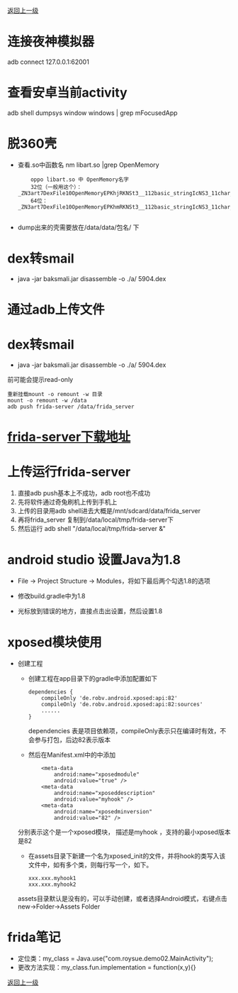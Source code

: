 
[返回上一级](../../README.md)

# 连接夜神模拟器
adb connect 127.0.0.1:62001


# 查看安卓当前activity
adb shell dumpsys window windows | grep mFocusedApp



# 脱360壳
* 查看.so中函数名 nm libart.so |grep OpenMemory
    ```
        oppo libart.so 中 OpenMemory名字
        32位（一般用这个）：_ZN3art7DexFile10OpenMemoryEPKhjRKNSt3__112basic_stringIcNS3_11char_traitsIcEENS3_9allocatorIcEEEEjPNS_6MemMapEPKNS_10OatDexFileEPS9_
        64位：_ZN3art7DexFile10OpenMemoryEPKhmRKNSt3__112basic_stringIcNS3_11char_traitsIcEENS3_9allocatorIcEEEEjPNS_6MemMapEPKNS_10OatDexFileEPS9_
            
    ```
* dump出来的壳需要放在/data/data/包名/ 下


# dex转smail
*  java -jar baksmali.jar disassemble -o ./a/ 5904.dex
    


# 通过adb上传文件

# dex转smail
*  java -jar baksmali.jar disassemble -o ./a/ 5904.dex
    
前可能会提示read-only
```
重新挂载mount -o remount -w 目录
mount -o remount -w /data
adb push frida-server /data/frida_server 
```

# [frida-server下载地址](https://github.com/frida/frida/releases)


# 上传运行frida-server
1. 直接adb push基本上不成功，adb root也不成功
2. 先将软件通过奇兔刷机上传到手机上
3. 上传的目录用adb shell进去大概是/mnt/sdcard/data/frida_server
4. 再将frida_server 复制到/data/local/tmp/frida-server下
5. 然后运行 adb shell "/data/local/tmp/frida-server &"



# android studio 设置Java为1.8
* File -> Project Structure -> Modules，将如下最后两个勾选1.8的选项

* 修改build.gradle中为1.8

* 光标放到错误的地方，直接点击出设置，然后设置1.8


# xposed模块使用

* 创建工程
    * 创建工程在app目录下的gradle中添加配置如下
        ```
        dependencies {
            compileOnly 'de.robv.android.xposed:api:82'
            compileOnly 'de.robv.android.xposed:api:82:sources'
            ......
        }
        ```
      dependencies 表是项目依赖项，compileOnly表示只在编译时有效，不会参与打包，后边82表示版本
     
    * 然后在Manifest.xml中的<application/>中添加
        ```
            <meta-data
                android:name="xposedmodule"
                android:value="true" />
            <meta-data
                android:name="xposeddescription"
                android:value="myhook" />
            <meta-data
                android:name="xposedminversion"
                android:value="82" />
        ```
    分别表示这个是一个xposed模块， 描述是myhook ，支持的最小xposed版本是82
    
    * 在assets目录下新建一个名为xposed_init的文件，并将hook的类写入该文件中，如有多个类，则每行写一个，如下。
        ```
        xxx.xxx.myhook1
        xxx.xxx.myhook2
        ```
    assets目录默认是没有的，可以手动创建，或者选择Android模式，右键点击new->Folder->Assets Folder



# frida笔记

* 定位类：my_class = Java.use("com.roysue.demo02.MainActivity");
* 更改方法实现：my_class.fun.implementation = function(x,y){}




[返回上一级](../../README.md)